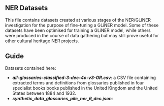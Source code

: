 ## NER Datasets
This file contains datasets created at various stages of the NER/GLiNER investigation for the purpose of fine-tuning a GLiNER model. Some of these datasets have been optimised for training a GLiNER model, while others were produced in the course of data gathering but may still prove useful for other cultural heritage NER projects. 

## Guide
Datasets contained here:
* ***all-glossaries-classified-3-dec-4o-v3-OR.csv***: a CSV file containing extracted terms and definitions from glossaries published in four specialist books books published in the United Kingdom and the United States between 1884 and 1932.
* ***synthetic_data_glossaries_pile_ner_6_dec.json***: 
